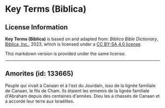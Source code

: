 # Key Terms (Biblica)

## License Information

**Key Terms (Biblica)** is based on and adapted from: _Biblica Bible Dictionary_, [Biblica, Inc.](https://www.biblica.com/), 2023, which is licensed under a [CC BY-SA 4.0 license](https://creativecommons.org/licenses/by-sa/4.0/legalcode.en).

This markdown version is provided under the same license.



--------------------------------

## Amorites (id: 133665)

Peuple qui vivait à Canaan et à l'est du Jourdain, issu de la lignée familiale de Canaan, le fils de Cham. Ils étaient les ennemis de la lignée familiale d'Abraham depuis des centaines d'années. Dieu les a chassés de Canaan et a accordé leur terre aux Israélites.


